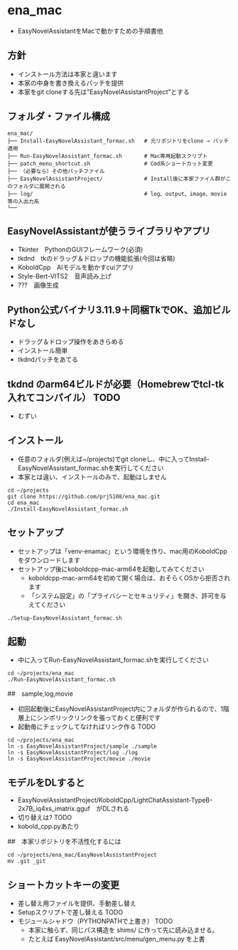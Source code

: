 # ena_mac
- EasyNovelAssistantをMacで動かすための手順書他

## 方針
- インストール方法は本家と違います
- 本家の中身を書き換えるパッチを提供
- 本家をgit cloneする先は"EasyNovelAssistantProject"とする

## フォルダ・ファイル構成
```
ena_mac/
├── Install-EasyNovelAssistant_formac.sh   # 元リポジトリをclone → パッチ適用
├── Run-EasyNovelAssistant_formac.sh       # Mac専用起動スクリプト
├── patch_menu_shortcut.sh                 # Cmd系ショートカット変更
├── （必要なら）その他パッチファイル
├── EasyNovelAssistantProject/             # Install後に本家ファイル群がこのフォルダに展開される
├── log/                                   # log、output、image、movie等の入出力系
└── 
```

## EasyNovelAssistantが使うライブラリやアプリ
- Tkinter　PythonのGUIフレームワーク(必須)
- tkdnd　tkのドラッグ＆ドロップの機能拡張(今回は省略)
- KoboldCpp　AIモデルを動かすcuiアプリ
- Style-Bert-VITS2　音声読み上げ
- ???　画像生成

## Python公式バイナリ3.11.9＋同梱TkでOK、追加ビルドなし
- ドラッグ＆ドロップ操作をあきらめる
- インストール簡単
- tkdndパッチをあてる

## tkdnd のarm64ビルドが必要（Homebrewでtcl-tk入れてコンパイル） TODO
- むずい

## インストール
- 任意のフォルダ(例えば~/projects)でgit cloneし、中に入ってInstall-EasyNovelAssistant_formac.shを実行してください
- 本家とは違い、インストールのみで、起動はしません
```
cd ~/projects
git clone https://github.com/prj5108/ena_mac.git
cd ena_mac
./Install-EasyNovelAssistant_formac.sh
```

## セットアップ
- セットアップは「venv-enamac」という環境を作り、mac用のKoboldCppをダウンロードします
- セットアップ後にkoboldcpp-mac-arm64を起動してみてください
    - koboldcpp-mac-arm64を初めて開く場合は、おそらくOSから拒否されます
    - 「システム設定」の「プライバシーとセキュリティ」を開き、許可を与えてください
```
./Setup-EasyNovelAssistant_formac.sh
```

## 起動
- 中に入ってRun-EasyNovelAssistant_formac.shを実行してください
```
cd ~/projects/ena_mac
./Run-EasyNovelAssistant_formac.sh
```

##　sample,log,movie
- 初回起動後にEasyNovelAssistantProject内にフォルダが作られるので、1階層上にシンボリックリンクを張っておくと便利です
- 起動毎にチェックしてなければリンク作る TODO
```
cd ~/projects/ena_mac
ln -s EasyNovelAssistantProject/sample ./sample
ln -s EasyNovelAssistantProject/log ./log
ln -s EasyNovelAssistantProject/movie ./movie

```

## モデルをDLすると
- EasyNovelAssistantProject/KoboldCpp/LightChatAssistant-TypeB-2x7B_iq4xs_imatrix.gguf　がDLされる
- 切り替えは? TODO
- kobold_cpp.pyあたり

##　本家リポジトリを不活性化するには
```
cd ~/projects/ena_mac/EasyNovelAssistantProject
mv .git _git
```

## ショートカットキーの変更
- 差し替え用ファイルを提供、手動差し替え
- Setupスクリプトで差し替える TODO
- モジュールシャドウ（PYTHONPATHで上書き） TODO
    - 本家に触らず、同じパス構造を shims/ に作って先に読み込ませる。
    - たとえば EasyNovelAssistant/src/menu/gen_menu.py を上書


## 




